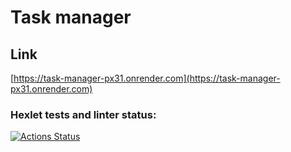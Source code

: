 # Task manager

##  Link

[https://task-manager-px31.onrender.com](https://task-manager-px31.onrender.com)


### Hexlet tests and linter status:
[![Actions Status](https://github.com/Namoralnovolevih/python-project-52/actions/workflows/hexlet-check.yml/badge.svg)](https://github.com/Namoralnovolevih/python-project-52/actions)